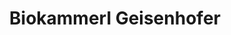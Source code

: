 ---
title: "Biokammerl Geisenhofer"
url: /reichertshausen/biokammerl-geisenhofer/
shop: Hofladen
---